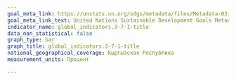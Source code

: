 ```yaml
---
goal_meta_link: https://unstats.un.org/sdgs/metadata/files/Metadata-03-07-01.pdf
goal_meta_link_text: United Nations Sustainable Development Goals Metadata (pdf 865kB)
indicator_name: global_indicators.3-7-1-title
data_non_statistical: false
graph_type: bar
graph_title: global_indicators.3-7-1-title
national_geographical_coverage: Кыргызская Республика
measurement_units: Процент

---
```

